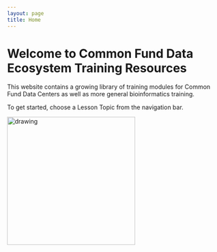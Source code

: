 ```yaml
---
layout: page
title: Home
---
```


Welcome to Common Fund Data Ecosystem Training Resources
========================================================

This website contains a growing library of training modules for Common
Fund Data Centers as well as more general bioinformatics training.

To get started, choose a Lesson Topic from the navigation bar.

<div><img id="zoom-default" src="https://i.imgur.com/5pv1CQL.png" alt="drawing" width="300" align="top"/></div>

